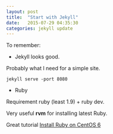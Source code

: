 ```yaml
---
layout: post
title:  "Start with Jekyll"
date:   2015-07-29 04:35:30
categories: jekyll update
---
```


To remember:

- Jekyll looks good.

Probably what I need for a simple site.

~~~
jekyll serve -port 8080
~~~

- Ruby

Requirement ruby (least 1.9) + ruby dev.

Very useful **rvm** for installing latest Ruby.

Great tutorial [Install Ruby on CentOS 6](https://www.digitalocean.com/community/tutorials/how-to-install-ruby-on-rails-on-centos-6-with-rvm)

[jekyll]:      http://jekyllrb.com
